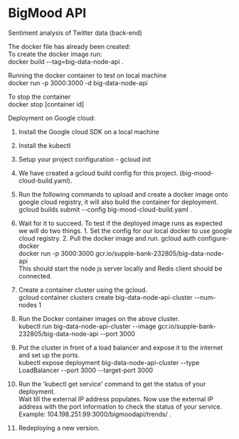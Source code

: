 # BigMood API #  
Sentiment analysis of Twitter data (back-end)  

The docker file has already been created:  
To create the docker image run:  
docker build --tag=big-data-node-api .  

Running the docker container to test on local machine  
docker run -p 3000:3000 -d big-data-node-api  

To stop the container  
docker stop [container id]  

Deployment on Google cloud:  
1. Install the Google cloud SDK on a local machine  
2. Install the kubectl  
3. Setup your project configuration - gcloud init  
4. We have created a gcloud build config for this project. (big-mood-cloud-build.yaml).  
5. Run the following commands to upload and create a docker image onto google cloud registry, it will also build the container for deployment.
gcloud builds submit --config big-mood-cloud-build.yaml .  
6. Wait for it to succeed. To test if the deployed image runs as expected we will do two things. 1. Set the config for our local docker to use google cloud registry. 2. Pull the docker image and run.
gcloud auth configure-docker  
docker run -p 3000:3000 gcr.io/supple-bank-232805/big-data-node-api  
This should start the node js server locally and Redis client should be connected.  
7. Create a container cluster using the gcloud.  
gcloud container clusters create big-data-node-api-cluster --num-nodes 1  
8. Run the Docker container images on the above cluster.  
kubectl run big-data-node-api-cluster --image gcr.io/supple-bank-232805/big-data-node-api --port 3000  
9. Put the cluster in front of a load balancer and expose it to the internet and set up the ports.  
kubectl expose deployment big-data-node-api-cluster --type LoadBalancer --port 3000 --target-port 3000  

10. Run the 'kubectl get service' command to get the status of your deployment.  
Wait till the external IP address populates. Now use the external IP address with the port information to check the status of your service.  
Example: 104.198.251.99:3000/bigmoodapi/trends/ . 

11. Redeploying a new version.  


